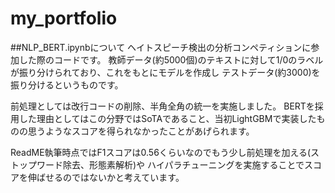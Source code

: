 # my_portfolio

##NLP_BERT.ipynbについて
ヘイトスピーチ検出の分析コンペティションに参加した際のコードです。
教師データ(約5000個)のテキストに対して1/0のラベルが振り分けられており、これをもとにモデルを作成し
テストデータ(約3000)を振り分けるというものです。

前処理としては改行コードの削除、半角全角の統一を実施しました。
BERTを採用した理由としてはこの分野ではSoTAであること、当初LightGBMで実装したものの思うようなスコアを得られなかったことがあげられます。

ReadME執筆時点ではF1スコアは0.56くらいなのでもう少し前処理を加える(ストップワード除去、形態素解析)や
ハイパラチューニングを実施することでスコアを伸ばせるのではないかと考えています。
